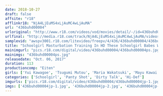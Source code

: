 ```yaml
---
date: 2018-10-27
draft: false
affsite: "r18"
afflinkr18: "NjA4LjEuMS4xLjAuMC4wLjAuMA"
url: "436buhd00004"
urloriginal: "http://www.r18.com/videos/vod/movies/detail/-/id=436buhd00004"
urlfinal: "http://media.r18.com/track/NjA4LjEuMS4xLjAuMC4wLjAuMA/videos/vod/movies/detail/-/id=436buhd00004"
samplevid: "awspv3001.r18.com/litevideo/freepv/4/436/436buhd00004/436buhd00004_dmb_w.mp4"
title: "Schoolgirl Masturbation Training In HD These Schoolgirl Babes Will Be Looking Down On You As They Provide Masturbation Support SPECIAL"
mainimgurl: "pics.r18.com/digital/video/436buhd00004/436buhd00004ps.jpg"
mainimgs: "436buhd00004ps.jpg"
releasedate: "Oct. 06, 2017"
duration: 113
productioncomp: "Eiten"
girls: ['Yui Kawagoe', 'Tsugumi Mutou', 'Maria Wakatsuki', 'Mayu Kawai', 'Neko Aino', 'Nao Aiba', 'Akane Hoshizaki', 'Noa', 'Ami Kasai']
categories: ['Schoolgirl', 'Panty Shot', 'Dirty Talk', 'Hi-Def']
imgurls: ['pics.r18.com/digital/video/436buhd00004/436buhd00004jp-1.jpg', 'pics.r18.com/digital/video/436buhd00004/436buhd00004jp-2.jpg', 'pics.r18.com/digital/video/436buhd00004/436buhd00004jp-3.jpg', 'pics.r18.com/digital/video/436buhd00004/436buhd00004jp-4.jpg', 'pics.r18.com/digital/video/436buhd00004/436buhd00004jp-5.jpg', 'pics.r18.com/digital/video/436buhd00004/436buhd00004jp-6.jpg', 'pics.r18.com/digital/video/436buhd00004/436buhd00004jp-7.jpg', 'pics.r18.com/digital/video/436buhd00004/436buhd00004jp-8.jpg', 'pics.r18.com/digital/video/436buhd00004/436buhd00004jp-9.jpg', 'pics.r18.com/digital/video/436buhd00004/436buhd00004jp-10.jpg', 'pics.r18.com/digital/video/436buhd00004/436buhd00004jp-11.jpg', 'pics.r18.com/digital/video/436buhd00004/436buhd00004jp-12.jpg', 'pics.r18.com/digital/video/436buhd00004/436buhd00004jp-13.jpg', 'pics.r18.com/digital/video/436buhd00004/436buhd00004jp-14.jpg', 'pics.r18.com/digital/video/436buhd00004/436buhd00004jp-15.jpg', 'pics.r18.com/digital/video/436buhd00004/436buhd00004jp-16.jpg', 'pics.r18.com/digital/video/436buhd00004/436buhd00004jp-17.jpg', 'pics.r18.com/digital/video/436buhd00004/436buhd00004jp-18.jpg', 'pics.r18.com/digital/video/436buhd00004/436buhd00004jp-19.jpg', 'pics.r18.com/digital/video/436buhd00004/436buhd00004jp-20.jpg']
imgs: ['436buhd00004jp-1.jpg', '436buhd00004jp-2.jpg', '436buhd00004jp-3.jpg', '436buhd00004jp-4.jpg', '436buhd00004jp-5.jpg', '436buhd00004jp-6.jpg', '436buhd00004jp-7.jpg', '436buhd00004jp-8.jpg', '436buhd00004jp-9.jpg', '436buhd00004jp-10.jpg', '436buhd00004jp-11.jpg', '436buhd00004jp-12.jpg', '436buhd00004jp-13.jpg', '436buhd00004jp-14.jpg', '436buhd00004jp-15.jpg', '436buhd00004jp-16.jpg', '436buhd00004jp-17.jpg', '436buhd00004jp-18.jpg', '436buhd00004jp-19.jpg', '436buhd00004jp-20.jpg']
---
```


